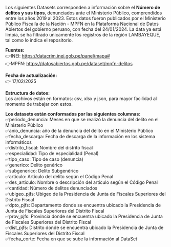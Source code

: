 Los siguientes Datasets corresponden a información sobre el **Número de delitos y sus tipos**, denunciados ante el Ministerio Público, comprendidos entre los años 2019 al 2023. Estos datos fueron publicados por el Ministerio Público Fiscalía de la Nación - MPFN en la Plataforma Nacional de Datos Abiertos del gobierno peruano, con fecha del 24/01/2024. La data ya está limpia, se ha filtrado unicamente los registros de la región LAMBAYEQUE, tal como lo indica el repositorio.  

**Fuentes:**   
👉INEI: https://datacrim.inei.gob.pe/panel/mapa#    
👉MPFN: https://datosabiertos.gob.pe/dataset/mpfn-delitos  

**Fecha de actualización:**  
👉 17/02/2025  

**Estructura de datos:**   
Los archivos están en formatos: csv, xlsx y json, para mayor facilidad al momento de trabajar con estos.  

**Los datasets están conformados por las siguientes columnas:**  
✅periodo_denuncia: Meses en que se realizó la denuncia del delito en el Ministerio Público   
✅anio_denuncia: año de la denuncia del delito en el Ministerio Público  
✅fecha_descarga: Fecha de descarga de la información en los sistema informáticos  
✅distrito_fiscal: Nombre del distrito fiscal    
✅especialidad: Tipo de especialidad (Penal)  
✅tipo_caso: Tipo de caso (denuncia)  
✅generico: Delito genérico   
✅subgenerico: Delito Subgenérico   
✅articulo: Artículo del delito según el Código Penal  
✅des_articulo: Nombre o descripción del artículo según el Código Penal   
✅cantidad: Número de delitos denunciados  
✅ubigeo_pjfs: Ubigeo de la Presidencia de Junta de Fiscales Superiores del Distrito Fiscal  
✅dpto_pjfs: Departamento donde se encuentra ubicado la Presidencia de Junta de Fiscales Superiores del Distrito Fiscal  
✅prov_pjfs: Provincia donde se encuentra ubicado la Presidencia de Junta de Fiscales Superiores del Distrito Fiscal  
✅dist_pjfs: Distrito donde se encuentra ubicado la Presidencia de Junta de Fiscales Superiores del Distrito Fiscal  
✅fecha_corte: Fecha en que se sube la información al DataSet   
